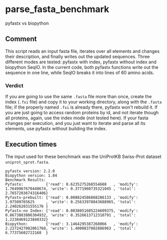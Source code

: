 # parse_fasta_benchmark
pyfastx vs biopython

## Comment
This script reads an input fasta file, iterates over all elements and changes their description, and finally writes out the updated sequences.
Three different modes are tested: pyfastx with index, pyfastx without index and biopython SeqIO.
In the current code, both pyfastx functions write out the sequence in one line, while SeqIO breaks it into lines of 60 amino acids.

### Verdict
If you are going to use the same `.fasta` file more than once, create the index (`.fxi` file) and copy it to your working directory, along with the `.fasta` file; if the properly named `.fxi` is already there, pyfastx won't rebuild it.
If you are just going to access random proteins by id, and not iterate though all proteins, again, use the index mode (not tested here).
If your fasta changes per execution, and you just want to iterate and parse all its elements, use pyfastx without building the index.

## Execution times
The input used for these benchmark was the UniProtKB Swiss-Prot dataset `uniprot_sprot.fasta`.
```
pyfastx version: 2.2.0
Biopython version: 1.84
Benchmark Results:
Pyfastx:          {'read': 0.6235275268554688   , 'modify': 1.7649967670440674, 'write': 0.3771960735321045 , 'total': 2.7657203674316406}
Pyfastx-prebuilt: {'read': 0.008824586868286133 , 'modify': 1.97509765625     , 'write': 0.25633978843688965, 'total': 2.240262031555176 }
Pyfastx-no Index: {'read': 0.0038051605224609375, 'modify': 0.8673803806304932, 'write': 0.3526613712310791 , 'total': 1.2238469123840332}
Biopython:        {'read': 3.1464295387268066   , 'modify': 2.2272427082061768, 'write': 1.4000837802886963 , 'total': 6.77375602722168  }
```
